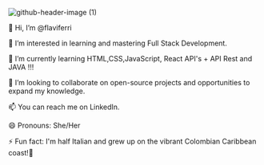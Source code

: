 ![github-header-image (1)](https://github.com/flaviferri/flaviferri/assets/163913487/b0827e2c-8cff-4538-89cb-a6fa80248940)

👋 Hi, I’m @flaviferri

👀 I’m interested in learning and mastering Full Stack Development.

🌱 I’m currently learning HTML,CSS,JavaScript, React API's + API Rest and JAVA !!!

💞️ I’m looking to collaborate on open-source projects and opportunities to expand my knowledge.

📫 You can reach me on LinkedIn.

😄 Pronouns: She/Her

⚡ Fun fact: I'm half Italian and grew up on the vibrant Colombian Caribbean coast!🌴
